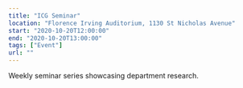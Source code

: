 ```yaml
---
title: "ICG Seminar"
location: "Florence Irving Auditorium, 1130 St Nicholas Avenue"
start: "2020-10-20T12:00:00"
end: "2020-10-20T13:00:00"
tags: ["Event"]
url: ""
---
```


Weekly seminar series showcasing department research.

<!-- endexcerpt -->

